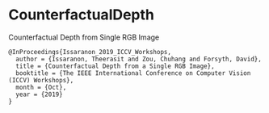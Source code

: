 # CounterfactualDepth
Counterfactual Depth from Single RGB Image

    @InProceedings{Issaranon_2019_ICCV_Workshops,
      author = {Issaranon, Theerasit and Zou, Chuhang and Forsyth, David},
      title = {Counterfactual Depth from a Single RGB Image},
      booktitle = {The IEEE International Conference on Computer Vision (ICCV) Workshops},
      month = {Oct},
      year = {2019}
    } 

